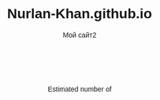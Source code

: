 # Nurlan-Khan.github.io
Мой сайт2
<html>
<body style="text-align: center; font-family:helvetica;">

<script type="text/javascript">

/*
* Derived from World Populution Counter - based on JavaScript Kit (http://www.javascriptkit.com) and code by Adam Brown
*/

function maind(){
	startdate = new Date()
	now(startdate.getYear(),startdate.getMonth(),startdate.getDate(),startdate.getHours(),startdate.getMinutes(),startdate.getSeconds())
}


function ChangeValue(number,pv){
	numberstring =""
	var j=0 
	var i=0
	while (number > 1)
	 { 

	    numberstring = (Math.round(number-0.5) % 10) + numberstring
	    number= number / 10
	    j++
	    if (number > 1 && j==3) { 
			numberstring = "," + numberstring 
			j=0}
	    i++
	 }

	 numberstring=numberstring

if (pv==1) {document.getElementById("mobilepop").innerHTML=numberstring }
}

function getUrlVars() {
    var vars = {};
    var parts = window.location.href.replace(/[?&]+([^=&]+)=([^&]*)/gi, function(m,key,value) {
        vars[key] = value;
    });
    return vars;
}



function now(year,month,date,hours,minutes,seconds){       
startdatum = new Date(year,month,date,hours,minutes,seconds)

var tot2011 = getUrlVars()["tot2011"];
var growthpersecond = getUrlVars()["gps"];
var title = getUrlVars()["title"];

document.getElementById("title").innerHTML=decodeURI(title);


/*var tot2011 = 5400000000.0
var growthpersecond = 19.03*/

nu = new Date ()                
startdatum2011 = new Date (2011,1,1)                            
totalnow= (nu.getTime() - startdatum2011.getTime())/1000.0*growthpersecond + parseFloat(tot2011)
ChangeValue(totalnow,1);


timerID = setTimeout("now(startdatum.getYear(),startdatum.getMonth(),startdatum.getDate(),startdatum.getHours(),startdatum.getMinutes(),startdatum.getSeconds())",200)
}

window.onload=maind
</script>

<br />
<br />
<br />
<br />
<br />
Estimated number of <span id="title"></span>
<br />

<div id="mobilepop" style="font-weight: bold;font-size: 128;"></div>

<br />



</body>
</html>
